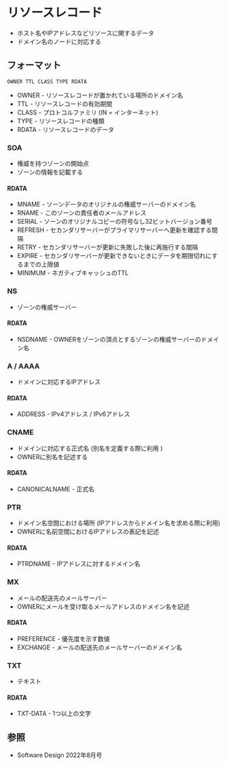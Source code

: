 # リソースレコード
- ホスト名やIPアドレスなどリソースに関するデータ
- ドメイン名のノードに対応する

## フォーマット

```
OWNER TTL CLASS TYPE RDATA
```

- OWNER - リソースレコードが置かれている場所のドメイン名
- TTL   - リソースレコードの有効期間
- CLASS - プロトコルファミリ (IN = インターネット)
- TYPE  - リソースレコードの種類
- RDATA - リソースレコードのデータ


### SOA
- 権威を持つゾーンの開始点
- ゾーンの情報を記載する

#### RDATA
- MNAME - ソーンデータのオリジナルの権威サーバーのドメイン名
- RNAME - このゾーンの責任者のメールアドレス
- SERIAL - ソーンのオリジナルコピーの符号なし32ビットバージョン番号
- REFRESH - セカンダリサーバーがプライマリサーバーへ更新を確認する間隔
- RETRY - セカンダリサーバーが更新に失敗した後に再施行する間隔
- EXPIRE - セカンダリサーバーが更新できないときにデータを期限切れにするまでの上限値
- MINIMUM - ネガティブキャッシュのTTL

### NS
- ゾーンの権威サーバー

#### RDATA
- NSDNAME - OWNERをゾーンの頂点とするゾーンの権威サーバーのドメイン名

### A / AAAA
- ドメインに対応するIPアドレス

#### RDATA
- ADDRESS - IPv4アドレス / IPv6アドレス

### CNAME
- ドメインに対応する正式名 (別名を定義する際に利用
)
- OWNERに別名を記述する

#### RDATA
- CANONICALNAME - 正式名

### PTR
- ドメイン名空間における場所 (IPアドレスからドメイン名を求める際に利用)
- OWNERに名前空間におけるIPアドレスの表記を記述

#### RDATA
- PTRDNAME - IPアドレスに対するドメイン名

### MX
- メールの配送先のメールサーバー
- OWNERにメールを受け取るメールアドレスのドメイン名を記述

#### RDATA
- PREFERENCE - 優先度を示す数値
- EXCHANGE - メールの配送先のメールサーバーのドメイン名

### TXT
- テキスト

#### RDATA
- TXT-DATA - 1つ以上の文字

## 参照
- Software Design 2022年8月号
